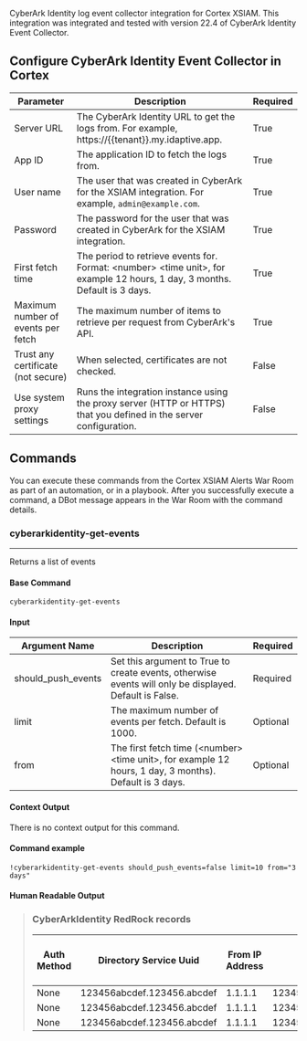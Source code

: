 CyberArk Identity log event collector integration for Cortex XSIAM.
This integration was integrated and tested with version 22.4 of CyberArk Identity Event Collector.

## Configure CyberArk Identity Event Collector in Cortex


| **Parameter** | **Description**                                                    | **Required** |
|------------------------------------------------------------------------------| --- | --- |
| Server URL | The CyberArk Identity URL to get the logs from. For example, https://{{tenant}}.my.idaptive.app.       | True |
| App ID | The application ID to fetch the logs from.                                | True |
| User name | The user that was created in CyberArk for the XSIAM integration. For example, `admin@example.com`.                  | True |
| Password | The password for the user that was created in CyberArk for the XSIAM integration.                                                      | True |
| First fetch time  | The period to retrieve events for. <br/>Format: &lt;number&gt; &lt;time unit&gt;, for example 12 hours, 1 day, 3 months. <br/>Default is 3 days. | True |
| Maximum number of events per fetch | The maximum number of items to retrieve per request from CyberArk's API. | True |
| Trust any certificate (not secure) | When selected, certificates are not checked.  | False |
| Use system proxy settings | Runs the integration instance using the proxy server (HTTP or HTTPS) that you defined in the server configuration.  | False |

## Commands

You can execute these commands from the Cortex XSIAM Alerts War Room as part of an automation, or in a playbook.
After you successfully execute a command, a DBot message appears in the War Room with the command details.

### cyberarkidentity-get-events

***
Returns a list of events


#### Base Command

`cyberarkidentity-get-events`

#### Input

| **Argument Name** | **Description**                                                                                                    | **Required** |
| --- |--------------------------------------------------------------------------------------------------------------------| --- |
| should_push_events | Set this argument to True to create events, otherwise events will only be displayed. Default is False.             | Required |
| limit | The maximum number of events per fetch. Default is 1000.                                                           | Optional | 
| from | The first fetch time (&lt;number&gt; &lt;time unit&gt;, for example 12 hours, 1 day, 3 months). Default is 3 days. | Optional | 


#### Context Output

There is no context output for this command.

#### Command example

`!cyberarkidentity-get-events should_push_events=false limit=10 from="3 days"`

#### Human Readable Output

>### CyberArkIdentity RedRock records
>
>|Auth Method|Directory Service Uuid|From IP Address|ID|Level|Normalized User|Request Device OS|Request Host Name|Request Is Mobile Device|Tenant|User Guid|When Logged|When Occurred|_ Table Name|
>|---|---|---|---|---|---|---|---|---|---|---|---|---|---|
>| None | 123456abcdef.123456.abcdef | 1.1.1.1 | 123456abcdef.123456.abcdef | Info | admin@example.com.11 | Unknown | 1.1.1.1 | false | AAM4730 | 123456abcdef.123456.abcdef | /Date(1652376432605)/ | /Date(1652376432605)/ | events |
>| None | 123456abcdef.123456.abcdef | 1.1.1.1 | 123456abcdef.123456.abcdeg | Info | admin@example.com.11 | Unknown | 1.1.1.1 | false | AAM4730 | 123456abcdef.123456.abcdef | /Date(1652376492682)/ | /Date(1652376492682)/ | events |
>| None | 123456abcdef.123456.abcdef | 1.1.1.1 | 123456abcdef.123456.abcdeh | Info | admin@example.com.11 | Unknown | 1.1.1.1 | false | AAM4730 | 123456abcdef.123456.abcdef | /Date(1652376552546)/ | /Date(1652376552546)/ | events |